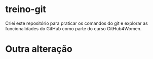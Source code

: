 # treino-git
Criei este repositório para praticar os comandos do git e explorar as funcionalidades do GitHub como parte do curso GitHub4Women.

# Outra alteração
